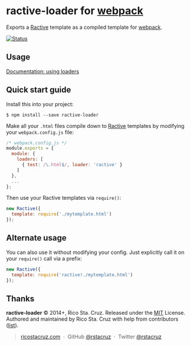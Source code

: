 # ractive-loader for [webpack]

Exports a [Ractive] template as a compiled template for [webpack].


[![Status](http://img.shields.io/travis/rstacruz/ractive-loader/master.svg?style=flat)](https://travis-ci.org/rstacruz/ractive-loader "See test builds")

## Usage

[Documentation: using loaders](http://webpack.github.io/docs/using-loaders.html)

## Quick start guide

Install this into your project:

    $ npm install --save ractive-loader

Make all your `.html` files compile down to [Ractive] templates by 
modifying your `webpack.config.js` file:

```js
/* webpack.config.js */
module.exports = {
  module: {
    loaders: [
      { test: /\.html$/, loader: 'ractive' }
    ]
  },
  ...
};
```

Then use your Ractive templates via `require()`:

```js
new Ractive({
  template: require('./mytemplate.html')
});
```

## Alternate usage

You can also use it without modifying your config. Just explicitly call it on 
your `require()` call via a prefix:

```js
new Ractive({
  template: require('ractive!./mytemplate.html')
});
```

Thanks
------

[Ractive]: http://www.ractivejs.org
[webpack]: http://webpack.github.io/

**ractive-loader** © 2014+, Rico Sta. Cruz. Released under the [MIT] License.<br>
Authored and maintained by Rico Sta. Cruz with help from contributors ([list][contributors]).

> [ricostacruz.com](http://ricostacruz.com) &nbsp;&middot;&nbsp;
> GitHub [@rstacruz](https://github.com/rstacruz) &nbsp;&middot;&nbsp;
> Twitter [@rstacruz](https://twitter.com/rstacruz)

[MIT]: http://mit-license.org/
[contributors]: http://github.com/rstacruz/ractive-loader/contributors
